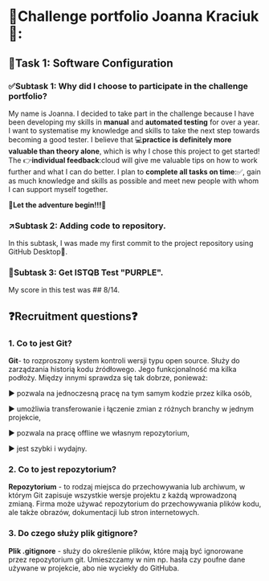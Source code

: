 # :dart:Challenge portfolio Joanna Kraciuk🎯:
##  :pushpin:Task 1: Software Configuration
###  :white_check_mark:Subtask 1: Why did I choose to participate in the  challenge portfolio?

My name is Joanna. I decided to take part in the challenge because I have been developing my skills in **manual** and **automated testing** for over a year. I want to systematise my knowledge and skills to take the next step towards becoming a good tester. 
I believe that :computer:**practice is definitely more valuable than theory alone**, which is why I chose this project to get started! 
The :point_right:**individual feedback**:cloud will give me valuable tips on how to work further and what I can do better. I plan to **complete all tasks on time**::white_check_mark:, gain as much knowledge and skills as possible and meet new people with whom I can support myself together. 

:tada:**Let the adventure begin!!!**:tada:

### :arrow_upper_right:Subtask 2: Adding code to repository.

In this subtask, I was made my first commit to the project repository using GitHub Desktop:rocket:.

###  :pencil:Subtask 3: Get ISTQB Test "PURPLE".

My score in this test was ## 8/14.

## :question:Recruitment questions:question:

### 1. Co to jest Git?
**Git**- to rozproszony system kontroli wersji typu open source. Służy do zarządzania historią kodu źródłowego. Jego funkcjonalność ma kilka podłoży. Między innymi sprawdza się tak dobrze, ponieważ:

:arrow_forward: pozwala na jednoczesną pracę na tym samym kodzie przez kilka osób, 

:arrow_forward: umożliwia transferowanie i łączenie zmian z różnych branchy w jednym projekcie,

:arrow_forward: pozwala na pracę offline we własnym repozytorium,

:arrow_forward: jest szybki i wydajny.

### 2. Co to jest repozytorium?
**Repozytorium** - to rodzaj miejsca do przechowywania lub archiwum, w którym Git zapisuje wszystkie wersje projektu z każdą wprowadzoną zmianą. Firma może używać repozytorium do przechowywania plików kodu, ale także obrazów, dokumentacji lub stron internetowych.

### 3. Do czego służy plik gitignore?

**Plik .gitignore** - służy do określenie plików, które mają być ignorowane przez repozytorium git. Umieszczamy w nim np. hasła czy poufne dane używane w projekcie, abo nie wyciekły do GitHuba.
